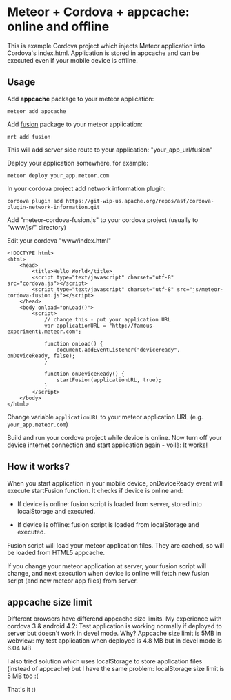 Meteor + Cordova + appcache: online and offline
===============================================

This is example Cordova project which injects Meteor application into Cordova's index.html. Application is stored in appcache and can be executed even if your mobile device is offline.

Usage
-----

Add **appcache** package to your meteor application:

	meteor add appcache

Add [fusion](https://github.com/usefulio/meteor-fusion) package to your meteor application:

	mrt add fusion

This will add server side route to your application: "your_app_url/fusion"

Deploy your application somewhere, for example:

	meteor deploy your_app.meteor.com

In your cordova project add network information plugin:

	cordova plugin add https://git-wip-us.apache.org/repos/asf/cordova-plugin-network-information.git

Add "meteor-cordova-fusion.js" to your cordova project (usually to "www/js/" directory)

Edit your cordova "www/index.html"

	<!DOCTYPE html>
	<html>
    	<head>
        	<title>Hello World</title>
			<script type="text/javascript" charset="utf-8" src="cordova.js"></script>
			<script type="text/javascript" charset="utf-8" src="js/meteor-cordova-fusion.js"></script>
    	</head>
		<body onload="onLoad()">
			<script>
				// change this - put your application URL
				var applicationURL = "http://famous-experiment1.meteor.com";

				function onLoad() {
					document.addEventListener("deviceready", onDeviceReady, false);
				}

				function onDeviceReady() {
					startFusion(applicationURL, true);
				}
			</script>
		</body>
	</html>

Change variable `applicationURL` to your meteor application URL (e.g. `your_app.meteor.com`)

Build and run your cordova project while device is online. Now turn off your device internet connection and start application again - voilà: It works!

How it works?
-------------

When you start application in your mobile device, onDeviceReady event will execute startFusion function. It checks if device is online and: 

- If device is online: fusion script is loaded from server, stored into localStorage and executed.

- If device is offline: fusion script is loaded from localStorage and executed.

Fusion script will load your meteor application files. They are cached, so will be loaded from HTML5 appcache.

If you change your meteor application at server, your fusion script will change, and next execution when device is online will fetch new fusion script (and new meteor app files) from server.

appcache size limit
-------------------

Different browsers have differend appcache size limits. 
My experience with cordova 3 & android 4.2: Test application is working normally if deployed to server but doesn't work in devel mode. Why?
Appcache size limit is 5MB in webview: my test application when deployed is 4.8 MB but in devel mode is 6.04 MB.

I also tried solution which uses localStorage to store application files (instead of appcache) but I have the same problem: localStorage size limit is 5 MB too :(


That's it :)
